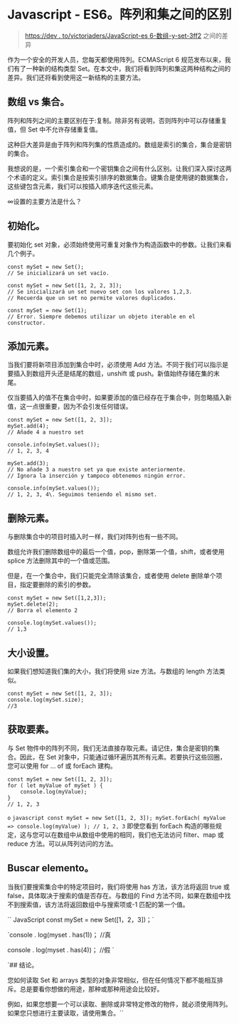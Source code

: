 # Javascript - ES6。阵列和集之间的区别

> [https://dev . to/victoriaders/JavaScript-es 6-数组-y-set-3ff2](https://dev.to/victordeandres/javascript-es6-diferencia-entre-array-y-set-3ff2) 之间的差异

作为一个安全的开发人员，您每天都使用阵列。ECMAScript 6 规范发布以来，我们有了一种新的结构类型 Set。在本文中，我们将看到阵列和集这两种结构之间的差异。我们还将看到使用这一新结构的主要方法。

## [](#array-vs-set)数组 vs 集合。

阵列和阵列之间的主要区别在于:复制。除非另有说明，否则阵列中可以存储重复值，但 Set 中不允许存储重复值。

这种巨大差异是由于阵列和阵列集的性质造成的。数组是索引的集合，集合是密钥的集合。

我想说的是，一个索引集合和一个密钥集合之间有什么区别。让我们深入探讨这两个术语的定义。索引集合是按索引排序的数据集合。键集合是使用键的数据集合，这些键包含元素，我们可以按插入顺序迭代这些元素。

∞设置的主要方法是什么？

## [](#inicializaci%C3%B3n)初始化。

要初始化 set 对象，必须始终使用可重复对象作为构造函数中的参数。让我们来看几个例子。

```
const mySet = new Set();
// Se inicializará un set vacío.

const mySet = new Set([1, 2, 2, 3]);
// Se inicializará un set nuevo set con los valores 1,2,3.
// Recuerda que un set no permite valores duplicados.

const mySet = new Set(1);
// Error. Siempre debemos utilizar un objeto iterable en el constructor. 
```

## [](#a%C3%B1adir-elementos)添加元素。

当我们要将新项目添加到集合中时，必须使用 Add 方法。不同于我们可以指示是要插入到数组开头还是结尾的数组，unshift 或 push。新值始终存储在集的末尾。

仅当要插入的值不在集合中时，如果要添加的值已经存在于集合中，则忽略插入新值，这一点很重要，因为不会引发任何错误。

```
const mySet = new Set([1, 2, 3]);
mySet.add(4);
// Añade 4 a nuestro set

console.info(mySet.values());
// 1, 2, 3, 4

mySet.add(3);
// No añade 3 a nuestro set ya que existe anteriormente.
// Ignora la inserción y tampoco obtenemos ningún error.

console.info(mySet.values());
// 1, 2, 3, 4\. Seguimos teniendo el mismo set. 
```

## [](#borrar-elementos)删除元素。

与删除集合中的项目时插入时一样，我们对阵列也有一些不同。

数组允许我们删除数组中的最后一个值，pop，删除第一个值，shift，或者使用 splice 方法删除其中的一个值或范围。

但是，在一个集合中，我们只能完全清除该集合，或者使用 delete 删除单个项目，指定要删除的索引的参数。

```
const mySet = new Set([1,2,3]);
mySet.delete(2);
// Borra el elemento 2

console.log(mySet.values());
// 1,3 
```

## [](#tama%C3%B1o-set)大小设置。

如果我们想知道我们集的大小，我们将使用 size 方法。与数组的 length 方法类似。

```
const mySet = new Set([1, 2, 3]);
console.log(mySet.size);
//3 
```

## [](#acceso-elementos)获取要素。

与 Set 物件中的阵列不同，我们无法直接存取元素。请记住，集合是密钥的集合。因此，在 Set 对象中，只能通过循环遍历其所有元素。若要执行这些回圈，您可以使用 for ... of 或 forEach 建构。

```
const mySet = new Set([1, 2, 3]);
for ( let myValue of mySet ) {
    console.log(myValue); 
}
// 1, 2, 3 
```

 `o` `javascript
const mySet = new Set([1, 2, 3]);
mySet.forEach( myValue => console.log(myValue) );
// 1, 2, 3` 
即使您看到 forEach 构造的哪些规定，这与您可以在数组中从数组中使用的相同，我们也无法访问 filter、map 或 reduce 方法。可以从阵列访问的方法。

## [](#buscar-elemento)Buscar elemento。

当我们要搜索集合中的特定项目时，我们将使用 has 方法，该方法将返回 true 或 false，具体取决于搜索的值是否存在。与数组的 Find 方法不同，如果在数组中找不到搜索值，该方法将返回数组中与搜索项或-1 匹配的第一个值。

`` JavaScript
const mySet = new Set([1，2，3])；`

 `console . log(myset . has(1))；
//真

console . log(myset . has(4))；
//假
`

 `## [](#conclusi%C3%B3n)结论。

您如何读取 Set 和 arrays 类型的对象非常相似，但在任何情况下都不能相互排斥。总是要看你想做的用途，那种或那种用途会比较好。

例如，如果您想要一个可以读取、删除或非常特定修改的物件，就必须使用阵列。如果您只想进行主要读取，请使用集合。``